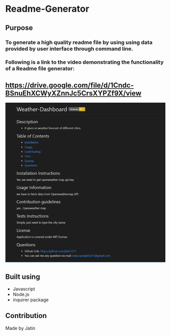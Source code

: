 # Readme-Generator

## Purpose

### To generate a high quality readme file by using using data provided by user interface through command line.



### Following is a link to the video demonstrating the functionality of a Readme file generator: 


## https://drive.google.com/file/d/1Cndc-BSnuEhXCWyXZnnJc5CrsXYPZf9X/view

<img src= './develop/images/Capture1.jpg' alt='image' width= '500' height = '500'>



## Built using
* Javascript
* Node.js
* inquirer package

## Contribution

Made by Jatin

